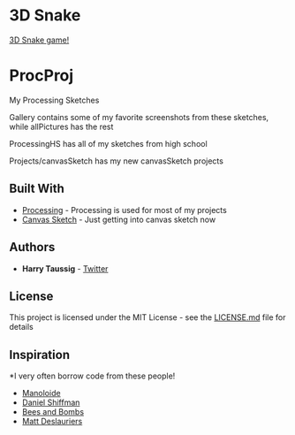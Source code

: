
# 3D Snake
[3D Snake game!](https://fir-test-dfe3a.firebaseapp.com/)

# ProcProj
My Processing Sketches

Gallery contains some of my favorite screenshots from these sketches, while allPictures has the rest

ProcessingHS has all of my sketches from high school

Projects/canvasSketch has my new canvasSketch projects


## Built With

* [Processing](https://processing.org/) - Processing is used for most of my projects
* [Canvas Sketch](https://github.com/mattdesl/canvas-sketch) - Just getting into canvas sketch now



## Authors

* **Harry Taussig**  - [Twitter](https://twitter.com/Generendipity)


## License

This project is licensed under the MIT License - see the [LICENSE.md](LICENSE.md) file for details

## Inspiration
*I very often borrow code from these people!
* [Manoloide](https://twitter.com/manoloidee)
* [Daniel Shiffman](https://twitter.com/shiffman)
* [Bees and Bombs](https://twitter.com/beesandbombs)
* [Matt Deslauriers](https://twitter.com/mattdesl)
